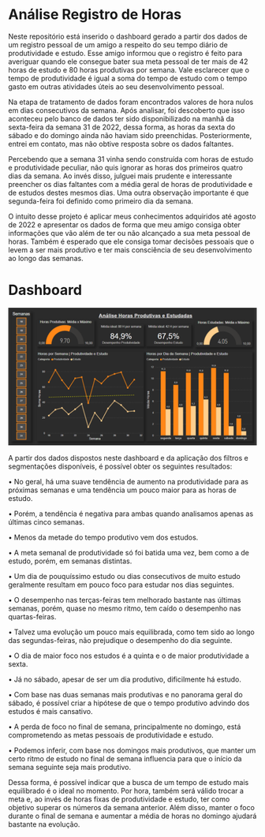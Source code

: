 
# Análise Registro de Horas

 Neste repositório está inserido o dashboard gerado a partir dos dados de um registro pessoal de um amigo a respeito do seu tempo diário de produtividade e estudo. Esse amigo informou que o registro é feito para averiguar quando ele consegue bater sua meta pessoal de ter mais de 42 horas de estudo e 80 horas produtivas por semana. Vale esclarecer que o tempo de produtividade é igual a soma do tempo de estudo com o tempo gasto em outras atividades úteis ao seu desenvolvimento pessoal.


 Na etapa de tratamento de dados foram encontrados valores de hora nulos em dias consecutivos da semana. Após analisar, foi descoberto que isso aconteceu pelo banco de dados ter sido disponibilizado na manhã da sexta-feira da semana 31 de 2022, dessa forma, as horas da sexta do sábado e do domingo ainda não haviam sido preenchidas. Posteriormente, entrei em contato, mas não obtive resposta sobre os dados faltantes.


 Percebendo que a semana 31 vinha sendo construída com horas de estudo e produtividade peculiar, não quis ignorar as horas dos primeiros quatro dias da semana. Ao invés disso, julguei mais prudente e interessante preencher os dias faltantes com a média geral de horas de produtividade e de estudos destes mesmos dias. Uma outra observação importante é que segunda-feira foi definido como primeiro dia da semana.


 O intuito desse projeto é aplicar meus conhecimentos adquiridos até agosto de 2022 e apresentar os dados de forma que meu amigo consiga obter informações que vão além de ter ou não alcançado a sua meta pessoal de horas. Também é esperado que ele consiga tomar decisões pessoais que o levem a ser mais produtivo e ter mais consciência de seu desenvolvimento ao longo das semanas.



# Dashboard
<img src = "Dashboard.png">


 A partir dos dados dispostos neste dashboard e da aplicação dos filtros e segmentações disponíveis, é possível obter os seguintes resultados:

  • No geral, há uma suave tendência de aumento na produtividade para as próximas semanas e uma tendência um pouco maior para as horas de estudo.

  • Porém, a tendência é negativa para ambas quando analisamos apenas as últimas cinco semanas.

  • Menos da metade do tempo produtivo vem dos estudos. 

  • A meta semanal de produtividade só foi batida uma vez, bem como a de estudo, porém, em semanas distintas.

  • Um dia de pouquíssimo estudo ou dias consecutivos de muito estudo geralmente resultam em pouco foco para estudar nos dias seguintes.

  • O desempenho nas terças-feiras tem melhorado bastante nas últimas semanas, porém, quase no mesmo ritmo, tem caído o desempenho nas quartas-feiras.

  • Talvez uma evolução um pouco mais equilibrada, como tem sido ao longo das segundas-feiras, não prejudique o desempenho do dia seguinte.

  • O dia de maior foco nos estudos é a quinta e o de maior produtividade a sexta.

  • Já no sábado, apesar de ser um dia produtivo, dificilmente há estudo.

  • Com base nas duas semanas mais produtivas e no panorama geral do sábado, é possível criar a hipótese de que o tempo produtivo advindo dos estudos é mais cansativo.

  • A perda de foco no final de semana, principalmente no domingo, está comprometendo as metas pessoais de produtividade e estudo.

  • Podemos inferir, com base nos domingos mais produtivos, que manter um certo ritmo de estudo no final de semana influencia para que o início da semana seguinte seja mais produtivo. 

Dessa forma, é possível indicar que a busca de um tempo de estudo mais equilibrado é o ideal no momento. Por hora, também será válido trocar a meta e, ao invés de horas fixas de produtividade e estudo, ter como objetivo superar os números da semana anterior. Além disso, manter o foco durante o final de semana e aumentar a média de horas no domingo ajudará bastante na evolução.